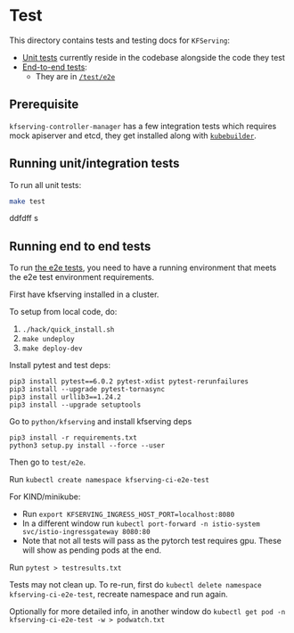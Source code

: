 # Test

This directory contains tests and testing docs for `KFServing`:

- [Unit tests](#running-unit-tests) currently reside in the codebase alongside
  the code they test
- [End-to-end tests](#running-end-to-end-tests):
  - They are in [`/test/e2e`](./e2e)

## Prerequisite
`kfserving-controller-manager` has a few integration tests which requires mock apiserver
and etcd, they get installed along with [`kubebuilder`](https://book.kubebuilder.io/quick-start.html#installation).

## Running unit/integration tests

To run all unit tests:

```bash
make test
```
ddfdff
s

## Running end to end tests

To run [the e2e tests](./e2e), you
need to have a running environment that meets the e2e test environment requirements.

First have kfserving installed in a cluster.

To setup from local code, do:

 1. `./hack/quick_install.sh`
 2. `make undeploy`
 3. `make deploy-dev`


Install pytest and test deps:
```
pip3 install pytest==6.0.2 pytest-xdist pytest-rerunfailures
pip3 install --upgrade pytest-tornasync
pip3 install urllib3==1.24.2
pip3 install --upgrade setuptools
```

Go to `python/kfserving` and install kfserving deps 
```
pip3 install -r requirements.txt
python3 setup.py install --force --user
```
Then go to `test/e2e`. 

Run `kubectl create namespace kfserving-ci-e2e-test`

For KIND/minikube:

* Run `export KFSERVING_INGRESS_HOST_PORT=localhost:8080`
* In a different window run `kubectl port-forward -n istio-system svc/istio-ingressgateway 8080:80`
* Note that not all tests will pass as the pytorch test requires gpu. These will show as pending pods at the end.

Run `pytest > testresults.txt`

Tests may not clean up. To re-run, first do `kubectl delete namespace kfserving-ci-e2e-test`, recreate namespace and run again.

Optionally for more detailed info, in another window do `kubectl get pod -n kfserving-ci-e2e-test -w > podwatch.txt`